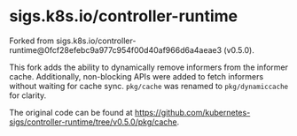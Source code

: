 # sigs.k8s.io/controller-runtime

Forked from sigs.k8s.io/controller-runtime@0fcf28efebc9a977c954f00d40af966d6a4aeae3 (v0.5.0).

This fork adds the ability to dynamically
remove informers from the informer cache. Additionally, non-blocking APIs were added to fetch informers
without waiting for cache sync. `pkg/cache` was renamed to `pkg/dynamiccache` for clarity. 

The original code can be found at https://github.com/kubernetes-sigs/controller-runtime/tree/v0.5.0/pkg/cache.


